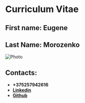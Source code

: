 # Curriculum Vitae

## First name: **Eugene**
## Last Name: **Morozenko**

![Photo](https://sun9-34.userapi.com/impg/o0E91uCHZQV60VADn4BfqZYetQOoThWfbTG-6g/v2SpWsbsfdU.jpg?size=137x140&quality=96&proxy=1&sign=364a8c75f508f641399bd871fabc6c35&type=album)

## Contacts:
- **+375257942616**
- [**Linkedin**](https://www.linkedin.com/in/eugenemorozenko/)
- [**Github**](https://github.com/Front-Eugene)

